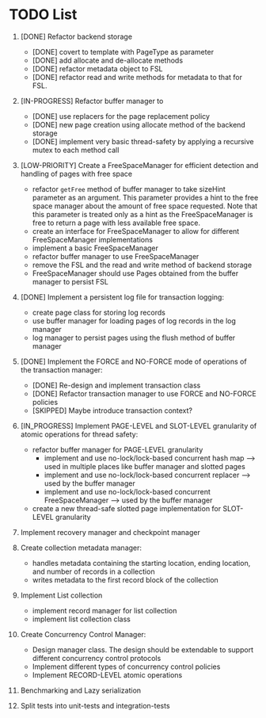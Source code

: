 <!--
 TODO.md - Persist
 
 Copyright 2021 Ketan Goyal
 
 Permission is hereby granted, free of charge, to any person obtaining a copy
 of this software and associated documentation files (the "Software"), to deal
 in the Software without restriction, including without limitation the rights
 to use, copy, modify, merge, publish, distribute, sublicense, and/or sell
 copies of the Software, and to permit persons to whom the Software is
 furnished to do so, subject to the following conditions:
 
 The above copyright notice and this permission notice shall be included in all
 copies or substantial portions of the Software.
 
 THE SOFTWARE IS PROVIDED "AS IS", WITHOUT WARRANTY OF ANY KIND, EXPRESS OR
 IMPLIED, INCLUDING BUT NOT LIMITED TO THE WARRANTIES OF MERCHANTABILITY,
 FITNESS FOR A PARTICULAR PURPOSE AND NONINFRINGEMENT. IN NO EVENT SHALL THE
 AUTHORS OR COPYRIGHT HOLDERS BE LIABLE FOR ANY CLAIM, DAMAGES OR OTHER
 LIABILITY, WHETHER IN AN ACTION OF CONTRACT, TORT OR OTHERWISE, ARISING FROM,
 OUT OF OR IN CONNECTION WITH THE SOFTWARE OR THE USE OR OTHER DEALINGS IN THE
 SOFTWARE.
-->

# TODO List

1. [DONE] Refactor backend storage
    - [DONE] covert to template with PageType as parameter
    - [DONE] add allocate and de-allocate methods
    - [DONE] refactor metadata object to FSL
    - [DONE] refactor read and write methods for metadata to that for FSL.

2. [IN-PROGRESS] Refactor buffer manager to
    - [DONE] use replacers for the page replacement policy
    - [DONE] new page creation using allocate method of the backend storage
    - [DONE] implement very basic thread-safety by applying a recursive mutex to each method call

3. [LOW-PRIORITY] Create a FreeSpaceManager for efficient detection and handling of pages with free space
    - refactor `getFree` method of buffer manager to take sizeHint parameter as an argument. This parameter provides a hint to the free space manager about the amount of free space requested. Note that this parameter is treated only as a hint as the FreeSpaceManager is free to return a page with less available free space.
    - create an interface for FreeSpaceManager to allow for different FreeSpaceManager implementations
    - implement a basic FreeSpaceManager
    - refactor buffer manager to use FreeSpaceManager
    - remove the FSL and the read and write method of backend storage
    - FreeSpaceManager should use Pages obtained from the buffer manager to persist FSL

4. [DONE] Implement a persistent log file for transaction logging:
    - create page class for storing log records
    - use buffer manager for loading pages of log records in the log manager
    - log manager to persist pages using the flush method of buffer manager

5. [DONE] Implement the FORCE and NO-FORCE mode of operations of the transaction manager:
    - [DONE] Re-design and implement transaction class
    - [DONE] Refactor transaction manager to use FORCE and NO-FORCE policies
    - [SKIPPED] Maybe introduce transaction context?

6. [IN_PROGRESS] Implement PAGE-LEVEL and SLOT-LEVEL granularity of atomic operations for thread safety:
    - refactor buffer manager for PAGE-LEVEL granularity
        - implement and use no-lock/lock-based concurrent hash map --> used in multiple places like buffer manager and slotted pages
        - implement and use no-lock/lock-based concurrent replacer --> used by the buffer manager
        - implement and use no-lock/lock-based concurrent FreeSpaceManager --> used by the buffer manager
    - create a new thread-safe slotted page implementation for SLOT-LEVEL granularity

7. Implement recovery manager and checkpoint manager

8. Create collection metadata manager:
    - handles metadata containing the starting location, ending location, and number of records in a collection
    - writes metadata to the first record block of the collection

9. Implement List collection
    - implement record manager for list collection
    - implement list collection class

10. Create Concurrency Control Manager:
    - Design manager class. The design should be extendable to support different concurrency control protocols
    - Implement different types of concurrency control policies
    - Implement RECORD-LEVEL atomic operations

11. Benchmarking and Lazy serialization

12. Split tests into unit-tests and integration-tests
